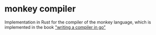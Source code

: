 # monkey compiler

Implementation in Rust for the compiler of the monkey language, which is implemented in the book 
["writing a compiler in go"](https://compilerbook.com/)

